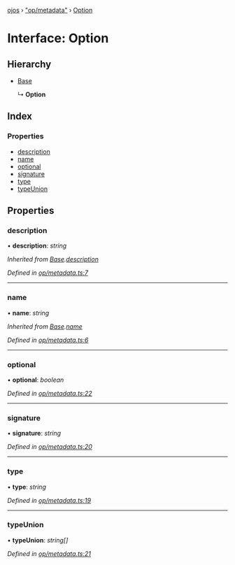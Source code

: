 [ojos](../README.md) › ["op/metadata"](../modules/_op_metadata_.md) › [Option](_op_metadata_.option.md)

# Interface: Option

## Hierarchy

* [Base](_op_metadata_.base.md)

  ↳ **Option**

## Index

### Properties

* [description](_op_metadata_.option.md#description)
* [name](_op_metadata_.option.md#name)
* [optional](_op_metadata_.option.md#optional)
* [signature](_op_metadata_.option.md#signature)
* [type](_op_metadata_.option.md#type)
* [typeUnion](_op_metadata_.option.md#typeunion)

## Properties

###  description

• **description**: *string*

*Inherited from [Base](_op_metadata_.base.md).[description](_op_metadata_.base.md#description)*

*Defined in [op/metadata.ts:7](https://github.com/cancerberoSgx/mirada/blob/3544b58/ojos/src/op/metadata.ts#L7)*

___

###  name

• **name**: *string*

*Inherited from [Base](_op_metadata_.base.md).[name](_op_metadata_.base.md#name)*

*Defined in [op/metadata.ts:6](https://github.com/cancerberoSgx/mirada/blob/3544b58/ojos/src/op/metadata.ts#L6)*

___

###  optional

• **optional**: *boolean*

*Defined in [op/metadata.ts:22](https://github.com/cancerberoSgx/mirada/blob/3544b58/ojos/src/op/metadata.ts#L22)*

___

###  signature

• **signature**: *string*

*Defined in [op/metadata.ts:20](https://github.com/cancerberoSgx/mirada/blob/3544b58/ojos/src/op/metadata.ts#L20)*

___

###  type

• **type**: *string*

*Defined in [op/metadata.ts:19](https://github.com/cancerberoSgx/mirada/blob/3544b58/ojos/src/op/metadata.ts#L19)*

___

###  typeUnion

• **typeUnion**: *string[]*

*Defined in [op/metadata.ts:21](https://github.com/cancerberoSgx/mirada/blob/3544b58/ojos/src/op/metadata.ts#L21)*
